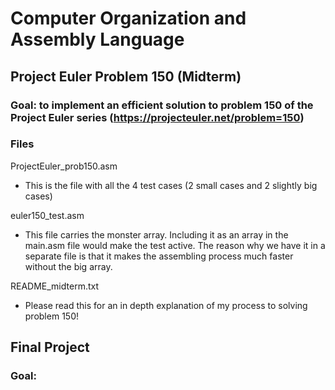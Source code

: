 # Computer Organization and Assembly Language

## Project Euler Problem 150 (Midterm)
### Goal: to implement an efficient solution to problem 150 of the Project Euler series (https://projecteuler.net/problem=150)

### Files
ProjectEuler_prob150.asm 
* This is the file with all the 4 test cases (2 small cases and 2 slightly big cases)

euler150_test.asm 
* This file carries the monster array. Including it as an array in the main.asm file would make the test active. The reason why we have it in a separate file is that it makes the assembling process much faster without the big array.

README_midterm.txt 
* Please read this for an in depth explanation of my process to solving problem 150! 

## Final Project
### Goal: 

